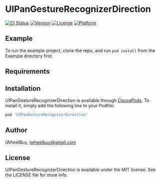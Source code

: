 # UIPanGestureRecognizerDirection

[![CI Status](http://img.shields.io/travis/iwheelbuy/UIPanGestureRecognizerDirection.svg?style=flat)](https://travis-ci.org/iwheelbuy/UIPanGestureRecognizerDirection)
[![Version](https://img.shields.io/cocoapods/v/UIPanGestureRecognizerDirection.svg?style=flat)](http://cocoapods.org/pods/UIPanGestureRecognizerDirection)
[![License](https://img.shields.io/cocoapods/l/UIPanGestureRecognizerDirection.svg?style=flat)](http://cocoapods.org/pods/UIPanGestureRecognizerDirection)
[![Platform](https://img.shields.io/cocoapods/p/UIPanGestureRecognizerDirection.svg?style=flat)](http://cocoapods.org/pods/UIPanGestureRecognizerDirection)

## Example

To run the example project, clone the repo, and run `pod install` from the Example directory first.

## Requirements

## Installation

UIPanGestureRecognizerDirection is available through [CocoaPods](http://cocoapods.org). To install
it, simply add the following line to your Podfile:

```ruby
pod 'UIPanGestureRecognizerDirection'
```

## Author

iWheelBuy, iwheelbuy@gmail.com

## License

UIPanGestureRecognizerDirection is available under the MIT license. See the LICENSE file for more info.
